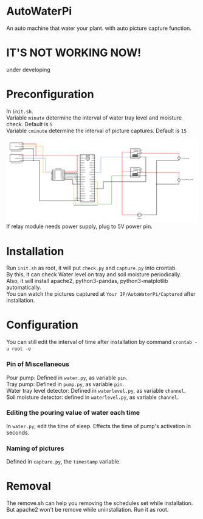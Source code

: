 # AutoWaterPi
An auto machine that water your plant. with auto picture capture function.

# IT'S NOT WORKING NOW!
under developing

# Preconfiguration    

In `init.sh`.  
Variable `minute` determine the interval of water tray level and moisture check. Default is `5`  
Variable `cminute` determine the interval of picture captures. Default is `15`  

![circuit](./circuit.png)  
If relay module needs power supply, plug to 5V power pin.

# Installation    

Run `init.sh` as root, it will put `check.py` and `capture.py` into crontab.  
By this, it can check Water level on tray and soil moisture periodically.  
Also, it will install apache2, python3-pandas, python3-matplotlib automatically.  
You can watch the pictures captured at `Your IP/AutoWaterPi/Captured` after installation.  


# Configuration
You can still edit the interval of time after installation by command `crontab -u root -e`

### Pin of Miscellaneous
Pour pump: Defined in `water.py`, as variable `pin`.  
Tray pump: Defined in `pump.py`, as variable `pin`.  
Water tray level detector: Defined in `waterlevel.py`, as variable `channel`.  
Soil moisture detector: defined in `waterlevel.py`, as variable `channel`.  

### Editing the pouring value of water each time
In `water.py`, edit the time of sleep. Effects the time of pump's activation in seconds.

### Naming of pictures
Defined in `capture.py`, the `timestamp` variable.

# Removal  
The remove.sh can help you removing the schedules set while installation.
But apache2 won't be remove while uninstallation.
Run it as root.
